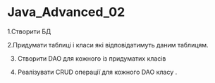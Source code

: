 # Java_Advanced_02

1.Створити БД 

2.Придумати таблиці і класи які відповідатимуть даним таблицям.

3. Створити DAO для кожного із придуматих класів

4. Реалізувати CRUD операції для кожного DAO класу . 
